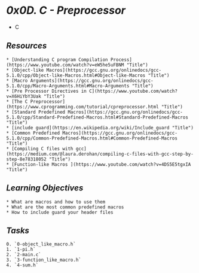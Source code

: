 # _0x0D. C - Preprocessor_
* C

## _Resources_

	* [Understanding C program Compilation Process](https://www.youtube.com/watch?v=eW5he5uFBNM "Title")
	* [Object-like Macros](https://gcc.gnu.org/onlinedocs/gcc-5.1.0/cpp/Object-like-Macros.html#Object-like-Macros "Title")
	* [Macro Arguments](https://gcc.gnu.org/onlinedocs/gcc-5.1.0/cpp/Macro-Arguments.html#Macro-Arguments "Title")
	* [Pre Processor Directives in C](https://www.youtube.com/watch?v=X6HiYbY3Uak "Title")
	* [The C Preprocessor](https://www.cprogramming.com/tutorial/cpreprocessor.html "Title")
	* [Standard Predefined Macros](https://gcc.gnu.org/onlinedocs/gcc-5.1.0/cpp/Standard-Predefined-Macros.html#Standard-Predefined-Macros "Title")
	* [include guard](https://en.wikipedia.org/wiki/Include_guard "Title")
	* [Common Predefined Macros](https://gcc.gnu.org/onlinedocs/gcc-5.1.0/cpp/Common-Predefined-Macros.html#Common-Predefined-Macros "Title")
	* [Compiling C files with gcc](https://medium.com/@laura.derohan/compiling-c-files-with-gcc-step-by-step-8e78318052 "Title")
	* [Function-like Macros ](https://www.youtube.com/watch?v=4DS5E5tgxIA "Title")

## _Learning Objectives_

	* What are macros and how to use them
	* What are the most common predefined macros
	* How to include guard your header files
## _Tasks_

	0. `0-object_like_macro.h`
	1. `1-pi.h`
	2. `2-main.c`
	3. `3-function_like_macro.h`
	4. `4-sum.h`
